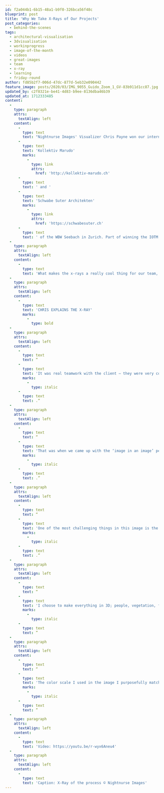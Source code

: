 ```yaml
---
id: f2a044b1-6b15-48a1-b9f0-326bca56f48c
blueprint: post
title: 'Why We Take X-Rays of Our Projects'
post_categories:
  - behind-the-scenes
tags:
  - architectural-visualisation
  - 3dvisualisation
  - workinprogress
  - image-of-the-month
  - videos
  - great-images
  - team
  - x-ray
  - learning
  - friday-round
author: fd85b2f7-006d-47dc-877d-5eb32e090442
feature_image: posts/2020/03/IMG_9055_Guido_Zoom_1_GV-83b911d1cc87.jpg
updated_by: c2f8321e-be41-4d83-b9ee-8136dba46b39
updated_at: 1712333485
content:
  -
    type: paragraph
    attrs:
      textAlign: left
    content:
      -
        type: text
        text: "Nightnurse Images' Visualizer Chris Payne won our internal competition, called Image of the Month (IOTM) back in August 2019, with this image for "
      -
        type: text
        text: 'Kollektiv Marudo'
        marks:
          -
            type: link
            attrs:
              href: 'http://kollektiv-marudo.ch'
      -
        type: text
        text: ' and '
      -
        type: text
        text: 'Schwabe Suter Architekten'
        marks:
          -
            type: link
            attrs:
              href: 'https://schwabesuter.ch'
      -
        type: text
        text: ' of the WBW Seebach in Zurich. Part of winning the IOTM competition entails that the winning visualizer breaks down the image-making process and presents it to the team so that everyone can learn from the process. Scroll down for the x-ray video.'
  -
    type: paragraph
    attrs:
      textAlign: left
    content:
      -
        type: text
        text: 'What makes the x-rays a really cool thing for our team, is the knowledge sharing that happens when the IOTM winner present the x-ray. These kinds of events are maybe one of the privileges of being a bigger team, but it is also an active choice that we choose to learn from the images our team votes for as the best image of this month. Here is Chris explaining the image-making process as he did to our team.'
  -
    type: paragraph
    attrs:
      textAlign: left
    content:
      -
        type: text
        text: 'CHRIS EXPLAINS THE X-RAY'
        marks:
          -
            type: bold
  -
    type: paragraph
    attrs:
      textAlign: left
    content:
      -
        type: text
        text: “
      -
        type: text
        text: 'It was real teamwork with the client – they were very collaborative and really great at giving constructive feedback. For the decision on the point of view, the project lead came by the office, had a sit down with me, and together we tested and figured out the best point of view for the project. This sit-down process helped us look at the projects more as a whole and not get lost in unimportant details'
        marks:
          -
            type: italic
      -
        type: text
        text: .“
  -
    type: paragraph
    attrs:
      textAlign: left
    content:
      -
        type: text
        text: “
      -
        type: text
        text: 'That was when we came up with the ‘image in an image’ perspective that really provides the images with a strong composition, which allows for a foreground that focuses on materials and a background that is more about the mood. Creating a balance between interior and exterior'
        marks:
          -
            type: italic
      -
        type: text
        text: .”
  -
    type: paragraph
    attrs:
      textAlign: left
    content:
      -
        type: text
        text: “
      -
        type: text
        text: 'One of the most challenging things in this image is the folding doors. It took some time to figure out the best position for them. Because they needed to be positioned strategically to not cover important parts of the outside, but at the same time show the actual door, which is an important part of the design. Other than that the interior is kept very simple to not catch too much attention, as it is not really important to the story of the image. Instead, I put emphasis on the details that I added to the outside because this is where I wanted the viewer’s eye to go'
        marks:
          -
            type: italic
      -
        type: text
        text: .”
  -
    type: paragraph
    attrs:
      textAlign: left
    content:
      -
        type: text
        text: “
      -
        type: text
        text: 'I choose to make everything in 3D; people, vegetation, furniture, etc. are all 3D – it was a choice to give the image a certain style and a strategy for making it look holistic.'
        marks:
          -
            type: italic
      -
        type: text
        text: ”
  -
    type: paragraph
    attrs:
      textAlign: left
    content:
      -
        type: text
        text: “
      -
        type: text
        text: 'The color scale I used in the image I purposefully matched to the color of the building. The color is important because it supports the purpose of the image, which is about transmitting a mood rather than showing every detail of the design.'
        marks:
          -
            type: italic
      -
        type: text
        text: ”
  -
    type: paragraph
    attrs:
      textAlign: left
    content:
      -
        type: text
        text: 'Video: https://youtu.be/r-wyx6Aneu4'
  -
    type: paragraph
    attrs:
      textAlign: left
    content:
      -
        type: text
        text: 'Caption: X-Ray of the process © Nightnurse Images'
---
```

